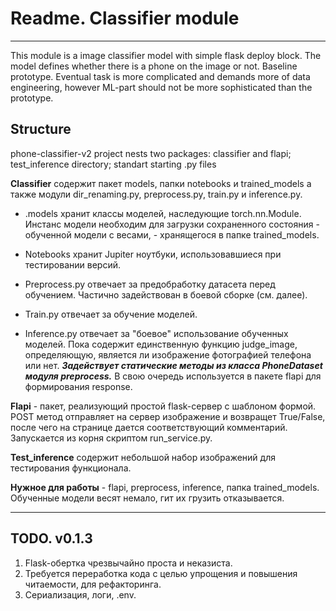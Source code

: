 # Readme. Classifier module
---
This module is a image classifier model with simple flask deploy block.
The model defines whether there is a phone on the image or not.
Baseline prototype. Eventual task is more complicated and demands more of data engineering, however ML-part should not be more sophisticated than the prototype.

## Structure
phone-classifier-v2 project nests two packages: classifier and flapi; test_inference directory; standart starting .py files

**Classifier** содержит пакет models, папки notebooks и trained_models а также модули dir_renaming.py, preprocess.py, train.py и inference.py.
- .models хранит классы моделей, наследующие torch.nn.Module. Инстанс модели необходим для загрузки сохраненного состояния - обученной модели с весами, - хранящегося в папке trained_models.
- Notebooks хранит Jupiter ноутбуки, использовавшиеся при тестировании версий.

- Preprocess.py отвечает за предобработку датасета перед обучением. Частично задействован в боевой сборке (см. далее).
- Train.py отвечает за обучение моделей.
- Inference.py отвечает за "боевое" использование обученных моделей. Пока содержит единственную функцию judge_image, определяющую, является ли изображение фотографией     телефона или нет. __*Задействует статические методы из класса PhoneDataset модуля preprocess.*__ В свою очередь используется в пакете flapi для формирования response.

**Flapi** - пакет, реализующий простой flask-сервер с шаблоном формой. POST метод отправляет на сервер изображение и возвращет True/False, после чего на странице дается соответствующий комментарий. Запускается из корня скриптом run_service.py.

**Test_inference** содержит небольшой набор изображений для тестирования функционала.

**Нужное для работы** - flapi, preprocess, inference, папка trained_models. 
Обученные модели весят немало, гит их грузить отказывается. 

---
## TODO. v0.1.3
1. Flask-обертка чрезвычайно проста и неказиста.
2. Требуется переработка кода с целью упрощения и повышения читаемости, для рефакторинга.
3. Сериализация, логи, .env.



